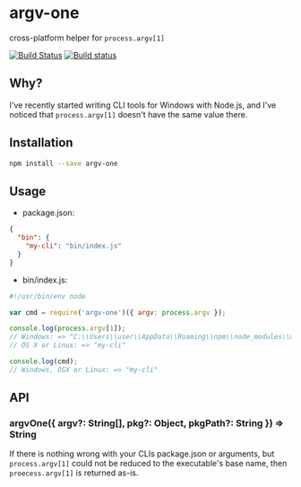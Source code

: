 # argv-one

cross-platform helper for `process.argv[1]`

[![Build Status](https://travis-ci.org/jokeyrhyme/argv-one.js.png)](https://travis-ci.org/jokeyrhyme/argv-one.js)
[![Build status](https://ci.appveyor.com/api/projects/status/wg71aegp9tmw75ne/branch/master?svg=true)](https://ci.appveyor.com/project/jokeyrhyme/argv-one-js/branch/master)


## Why?

I've recently started writing CLI tools for Windows with Node.js,
and I've noticed that `process.argv[1]` doesn't have the same value there.


## Installation

```sh
npm install --save argv-one
```


## Usage

- package.json:

```json
{
  "bin": {
    "my-cli": "bin/index.js"
  }
}
```

- bin/index.js:

```js
#!/usr/bin/env node

var cmd = require('argv-one')({ argv: process.argv });

console.log(process.argv[1]);
// Windows: => "C:\\Users\\user\\AppData\\Roaming\\npm\\node_modules\\my-cli\\bin\\index.js"
// OS X or Linux: => "my-cli"

console.log(cmd);
// Windows, OSX or Linux: => "my-cli"
```


## API

### argvOne({ argv?: String[], pkg?: Object, pkgPath?: String }) => String

If there is nothing wrong with your CLIs package.json or arguments,
but `process.argv[1]` could not be reduced to the executable's base name,
then `proecess.argv[1]` is returned as-is.

